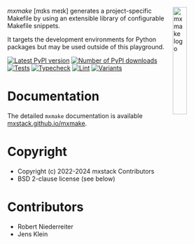 <img src="https://mxstack.github.io/mxmake/_images/mxmake-logo.svg"
     alt="mxmake logo"
     align="right"
     style="float: right; margin-left: 10px; margin-bottom: 10px; width: 25%" /> *mxmake* [mɪks meɪk] generates a project-specific Makefile by using an extensible library of configurable Makefile snippets.

It targets the development environments for Python packages but may be used outside of this playground.

[![Latest PyPI version](https://img.shields.io/pypi/v/mxmake.svg)](https://pypi.python.org/pypi/mxmake)
[![Number of PyPI downloads](https://img.shields.io/pypi/dm/mxmake.svg)](https://pypi.python.org/pypi/mxmake)
[![Tests](https://github.com/mxstack/mxmake/actions/workflows/test.yml/badge.svg)](https://github.com/mxstack/mxmake/actions/workflows/test.yml)
[![Typecheck](https://github.com/mxstack/mxmake/actions/workflows/typecheck.yml/badge.svg)](https://github.com/mxstack/mxmake/actions/workflows/typecheck.yml)
[![Lint](https://github.com/mxstack/mxmake/actions/workflows/lint.yml/badge.svg)](https://github.com/mxstack/mxmake/actions/workflows/lint.yml)
[![Variants](https://github.com/mxstack/mxmake/actions/workflows/variants.yml/badge.svg)](https://github.com/mxstack/mxmake/actions/workflows/variants.yml)

# Documentation

The detailed `mxmake` documentation is available [mxstack.github.io/mxmake](https://mxstack.github.io/mxmake).

# Copyright

- Copyright (c) 2022-2024 mxstack Contributors
- BSD 2-clause license (see below)

Contributors
============

- Robert Niederreiter
- Jens Klein
